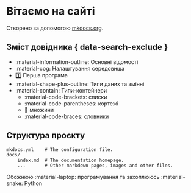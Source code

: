 # Вітаємо на сайті

Створено за допомогою [mkdocs.org](https://www.mkdocs.org).

## Зміст довідника { data-search-exclude }
* :material-information-outline: Основні відомості
* :material-cog: Налаштування середовища
* :one: Перша програма
* :material-shape-plus-outline: Типи даних та змінні
* :material-contain: Типи-контейнери
    - :material-code-brackets: списки
    - :material-code-parentheses: кортежі
    - :unicorn: множини
    - :material-code-braces: словники

## Структура проєкту

    mkdocs.yml    # The configuration file.
    docs/
        index.md  # The documentation homepage.
        ...       # Other markdown pages, images and other files.

Обожнюю :material-laptop: програмування та захоплююсь :material-snake: Python

